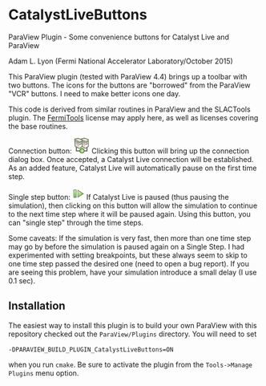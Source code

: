 # CatalystLiveButtons
ParaView Plugin - Some convenience buttons for Catalyst Live and ParaView

Adam L. Lyon (Fermi National Accelerator Laboratory/October 2015)

This ParaView plugin (tested with ParaView 4.4) brings up a toolbar with two buttons. The icons for the buttons are "borrowed"
from the ParaView "VCR" buttons. I need to make better icons one day. 

This code is derived from similar routines in ParaView and the SLACTools plugin. The [FermiTools](https://cdcvs.fnal.gov/redmine/projects/fermitools/wiki) license may apply here, as well as licenses covering the base routines.

Connection button: ![ConnectionButton](https://github.com/lyon-fnal/CatalystLiveButtons/blob/master/Icons/connect.png) Clicking 
this button will bring up the connection dialog box. Once accepted, a Catalyst Live connection will be established. As an added feature, Catalyst Live will automatically pause on the first time step. 

Single step button: ![SingleStep](https://github.com/lyon-fnal/CatalystLiveButtons/blob/master/Icons/SingleStep.png) If Catalyst
Live is paused (thus pausing the simulation), then clicking on this button will allow the simulation to continue to the next
time step where it will be paused again. Using this button, you can "single step" through the time steps. 

Some caveats: If the simulation is very fast, then more than one time step may go by before the simulation is paused again on a Single Step. I had experimented with setting breakpoints, but these always seem to skip to one time step passed the desired one (need to open a bug report). If you are seeing this problem, have your simulation introduce a small delay (I use 0.1 sec). 

## Installation

The easiest way to install this plugin is to build your own ParaView with this repository checked out the `ParaView/Plugins` directory. You will need to set 

```
-DPARAVIEW_BUILD_PLUGIN_CatalystLiveButtons=ON
```

when you run `cmake`. Be sure to activate the plugin from the `Tools->Manage Plugins` menu option. 
